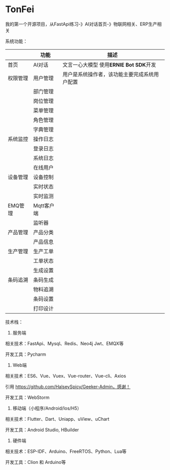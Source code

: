 # TonFei
我的第一个开源项目，从FastApi练习-》AI对话首页-》物联网相关、ERP生产相关

系统功能： 

|          | 功能       | 描述                                         |
| -------- | ---------- | -------------------------------------------- |
| 首页     | AI对话     | 文言一心大模型 使用**ERNIE Bot SDK**开发     |
| 权限管理 | 用户管理   | 用户是系统操作者，该功能主要完成系统用户配置 |
|          | 部门管理   |                                              |
|          | 岗位管理   |                                              |
|          | 菜单管理   |                                              |
|          | 角色管理   |                                              |
|          | 字典管理   |                                              |
| 系统监控 | 操作日志   |                                              |
|          | 登录日志   |                                              |
|          | 系统日志   |                                              |
|          | 在线用户   |                                              |
| 设备管理 | 设备控制   |                                              |
|          | 实时状态   |                                              |
|          | 实时监测   |                                              |
| EMQ管理  | Mqtt客户端 |                                              |
|          | 监听器     |                                              |
| 产品管理 | 产品分类   |                                              |
|          | 产品信息   |                                              |
| 生产管理 | 生产工单   |                                              |
|          | 工单状态   |                                              |
|          | 生成设置   |                                              |
| 条码追溯 | 条码生成   |                                              |
|          | 物料追溯   |                                              |
|          | 条码设置   |                                              |
|          | 打印设计   |                                              |

技术栈： 

1. 服务端 

相关技术：FastApi、Mysql、Redis、Neo4j Jwt、EMQX等 

开发工具：Pycharm 

1. Web端 

相关技术：ES6、Vue、Vuex、Vue-router、Vue-cli、Axios 

引用 https://github.com/HalseySpicy/Geeker-Admin，感谢！

开发工具：WebStorm 

1. 移动端（小程序/Android/Ios/H5） 

相关技术：Flutter、Dart、Uniapp、uView、uChart 

开发工具：Android Studio, HBuilder 

1. 硬件端 

相关技术：ESP-IDF、Arduino、FreeRTOS、Python、Lua等 

开发工具：Clion 和 Arduino等 
